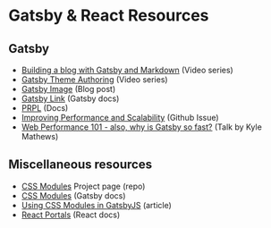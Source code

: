 # Gatsby & React Resources

## Gatsby

* [Building a blog with Gatsby and Markdown](https://egghead.io/courses/build-a-blog-with-react-and-markdown-using-gatsby) \(Video series\)
* [Gatsby Theme Authoring](https://egghead.io/courses/gatsby-theme-authoring) \(Video series\)
* [Gatsby Image](https://codebushi.com/using-gatsby-image/) \(Blog post\)
* [Gatsby Link](https://www.gatsbyjs.com/docs/gatsby-link/#show-active-styles-for-partially-matched-and-parent-links) \(Gatsby docs\)
* [PRPL](https://www.gatsbyjs.com/docs/prpl-pattern/) \(Docs\)
* [Improving Performance and Scalability](https://github.com/gatsbyjs/gatsby/issues/431) \(Github Issue\)
* [Web Performance 101 - also, why is Gatsby so fast?](https://www.gatsbyjs.com/blog/2017-09-13-why-is-gatsby-so-fast/) \(Talk by Kyle Mathews\)

## Miscellaneous resources

* [CSS Modules](https://github.com/css-modules/css-modules) Project page \(repo\)
* [CSS Modules](https://www.gatsbyjs.com/docs/css-modules/) \(Gatsby docs\)
* [Using CSS Modules in GatsbyJS](https://dev.to/seanwelshbrown/using-css-modules-in-gatsbyjs-3hej) \(article\)
* [React Portals](https://reactjs.org/docs/portals.html) \(React docs)

